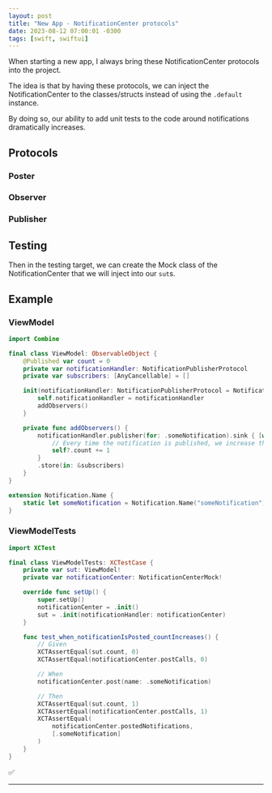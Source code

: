 ```yaml
---
layout: post
title: "New App - NotificationCenter protocols"
date: 2023-08-12 07:00:01 -0300
tags: [swift, swiftui]
---
```


When starting a new app, I always bring these NotificationCenter protocols into the project.

The idea is that by having these protocols, we can inject the NotificationCenter to the classes/structs instead of using the `.default` instance.

By doing so, our ability to add unit tests to the code around notifications dramatically increases.

## Protocols

### Poster

<script src="https://gist.github.com/mdb1/6836664853dd8ad6cd34d4762e019b2b.js"></script>

### Observer

<script src="https://gist.github.com/mdb1/770bf255a64529b99eaac1208f89b8a2.js"></script>

### Publisher

<script src="https://gist.github.com/mdb1/623b7bc22ae2136dcdfae8ba56e39bc2.js"></script>

## Testing

Then in the testing target, we can create the Mock class of the NotificationCenter that we will inject into our `sut`s.

<script src="https://gist.github.com/mdb1/38d9873b9554fc6005b3e3cc6995ecbc.js"></script>

## Example

### ViewModel

```swift
import Combine

final class ViewModel: ObservableObject {
    @Published var count = 0
    private var notificationHandler: NotificationPublisherProtocol
    private var subscribers: [AnyCancellable] = []

    init(notificationHandler: NotificationPublisherProtocol = NotificationCenter.default) {
        self.notificationHandler = notificationHandler
        addObservers()
    }

    private func addObservers() {
        notificationHandler.publisher(for: .someNotification).sink { [weak self] _ in
            // Every time the notification is published, we increase the count by 1.
            self?.count += 1
        }
        .store(in: &subscribers)
    }
}

extension Notification.Name {
    static let someNotification = Notification.Name("someNotification")
}
```

### ViewModelTests

```swift
import XCTest

final class ViewModelTests: XCTestCase {
    private var sut: ViewModel!
    private var notificationCenter: NotificationCenterMock!

    override func setUp() {
        super.setUp()
        notificationCenter = .init()
        sut = .init(notificationHandler: notificationCenter)
    }

    func test_when_notificationIsPosted_countIncreases() {
        // Given
        XCTAssertEqual(sut.count, 0)
        XCTAssertEqual(notificationCenter.postCalls, 0)

        // When
        notificationCenter.post(name: .someNotification)

        // Then
        XCTAssertEqual(sut.count, 1)
        XCTAssertEqual(notificationCenter.postCalls, 1)
        XCTAssertEqual(
            notificationCenter.postedNotifications,
            [.someNotification]
        )
    }
}
```

✅

---
